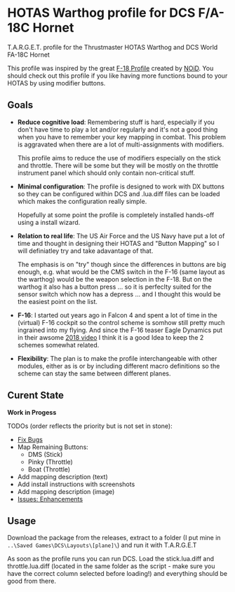 # HOTAS Warthog profile for DCS F/A-18C Hornet
T.A.R.G.E.T. profile for the Thrustmaster HOTAS Warthog and DCS World FA-18C Hornet

This profile was inspired by the great [F-18 Profile][noid_f18_profile_url] created by [NOiD][noid_profile_url]. You should check out this profile if you like having more functions bound to your HOTAS by using modifier buttons.

## Goals

- __Reduce cognitive load__: Remembering stuff is hard, especially if you don't have time to play a lot and/or 
  regularly and it's not a good thing when you have to remember your key mapping in combat. This problem is 
  aggravated when there are a lot of multi-assignments with modifiers.
  
  This profile aims to reduce the use of modifiers especially on the stick and throttle. There will be some but they will be mostly 
  on the throttle instrument panel which should only contain non-critical stuff.

- __Minimal configuration__: The profile is designed to work with DX buttons so they can be configured within DCS and .lua.diff files can be loaded which makes the configuration really simple.

  Hopefully at some point the profile is completely installed hands-off using a install wizard.
  
- __Relation to real life__: The US Air Force and the US Navy have put a lot of time and thought in designing their 
  HOTAS and "Button Mapping" so I will definiatley try and take adavantage of that.

  The emphasis is on "try" though since the differences in buttons are big enough, e.g. what would be the CMS switch in the F-16 (same layout as the warthog) would be the weapon selection in the F-18. But on the warthog it also has a button press ... so it is perfeclty suited for the sensor switch which now has a depress ... and I thought this would be the easiest point on the list.
  
- __F-16__: I started out years ago in Falcon 4 and spent a lot of time in the (virtual) F-16 cockpit so the control scheme is somhow
  still pretty much ingrained into my flying. And since the F-16 teaser Eagle Dynamics put in their awsome 
  [2018 video][dcs_2018_youtube_url] I think it is a good Idea to keep the 2 schemes somewhat related.
  
- __Flexibility__: The plan is to make the profile interchangeable with other modules, either as is or by including different macro
  definitions so the scheme can stay the same between different planes.
  
## Curent State
__Work in Progess__

TODOs (order reflects the priority but is not set in stone):
- [Fix Bugs][issues_bugs]
- Map Remaining Buttons:
  - DMS (Stick)
  - Pinky (Throttle)
  - Boat (Throttle)
- Add mapping description (text)
- Add install instructions with screenshots
- Add mapping description (image)
- [Issues: Enhancements][issues_enhancements]

## Usage

Download the package from the releases, extract to a folder (I put mine in `..\Saved Games\DCS\Layouts\[plane]\`) and run it with T.A.R.G.E.T

As soon as the profile runs you can run DCS. Load the stick.lua.diff and throttle.lua.diff (located in the same folder as the script - make sure you have the correct column selected before loading!) and everything should be good from there.

[noid_f18_profile_url]: https://www.digitalcombatsimulator.com/en/files/3300626/
[noid_profile_url]: https://www.digitalcombatsimulator.com/en/files/?CREATED_BY=NOiD&set_filter=Y
[dcs_2018_youtube_url]: https://www.youtube.com/watch?v=RlmUWO2JL6I
[issues_enhancements]: https://github.com/bastianschwarz/warthog.dcs.f18/labels/enhancement
[issues_bugs]: https://github.com/bastianschwarz/warthog.dcs.f18/labels/bug
